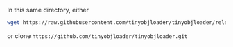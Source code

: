 In this same directory, either
```bash
wget https://raw.githubusercontent.com/tinyobjloader/tinyobjloader/release/tiny_obj_loader.h
```
or clone `https://github.com/tinyobjloader/tinyobjloader.git`

